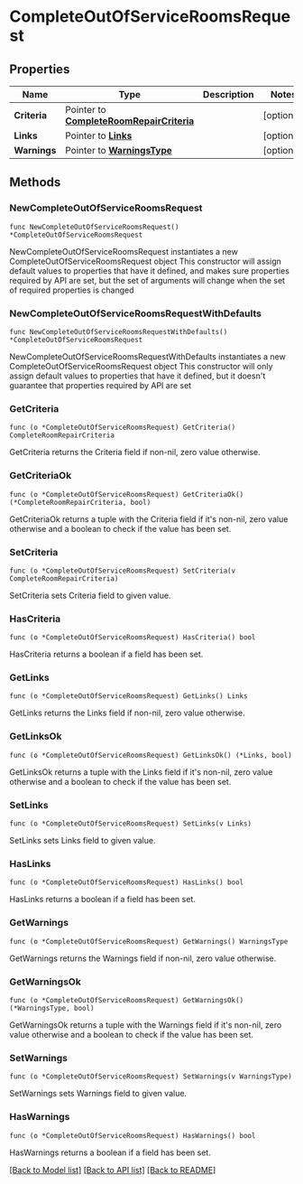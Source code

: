 # CompleteOutOfServiceRoomsRequest

## Properties

Name | Type | Description | Notes
------------ | ------------- | ------------- | -------------
**Criteria** | Pointer to [**CompleteRoomRepairCriteria**](CompleteRoomRepairCriteria.md) |  | [optional] 
**Links** | Pointer to [**Links**](Links.md) |  | [optional] 
**Warnings** | Pointer to [**WarningsType**](WarningsType.md) |  | [optional] 

## Methods

### NewCompleteOutOfServiceRoomsRequest

`func NewCompleteOutOfServiceRoomsRequest() *CompleteOutOfServiceRoomsRequest`

NewCompleteOutOfServiceRoomsRequest instantiates a new CompleteOutOfServiceRoomsRequest object
This constructor will assign default values to properties that have it defined,
and makes sure properties required by API are set, but the set of arguments
will change when the set of required properties is changed

### NewCompleteOutOfServiceRoomsRequestWithDefaults

`func NewCompleteOutOfServiceRoomsRequestWithDefaults() *CompleteOutOfServiceRoomsRequest`

NewCompleteOutOfServiceRoomsRequestWithDefaults instantiates a new CompleteOutOfServiceRoomsRequest object
This constructor will only assign default values to properties that have it defined,
but it doesn't guarantee that properties required by API are set

### GetCriteria

`func (o *CompleteOutOfServiceRoomsRequest) GetCriteria() CompleteRoomRepairCriteria`

GetCriteria returns the Criteria field if non-nil, zero value otherwise.

### GetCriteriaOk

`func (o *CompleteOutOfServiceRoomsRequest) GetCriteriaOk() (*CompleteRoomRepairCriteria, bool)`

GetCriteriaOk returns a tuple with the Criteria field if it's non-nil, zero value otherwise
and a boolean to check if the value has been set.

### SetCriteria

`func (o *CompleteOutOfServiceRoomsRequest) SetCriteria(v CompleteRoomRepairCriteria)`

SetCriteria sets Criteria field to given value.

### HasCriteria

`func (o *CompleteOutOfServiceRoomsRequest) HasCriteria() bool`

HasCriteria returns a boolean if a field has been set.

### GetLinks

`func (o *CompleteOutOfServiceRoomsRequest) GetLinks() Links`

GetLinks returns the Links field if non-nil, zero value otherwise.

### GetLinksOk

`func (o *CompleteOutOfServiceRoomsRequest) GetLinksOk() (*Links, bool)`

GetLinksOk returns a tuple with the Links field if it's non-nil, zero value otherwise
and a boolean to check if the value has been set.

### SetLinks

`func (o *CompleteOutOfServiceRoomsRequest) SetLinks(v Links)`

SetLinks sets Links field to given value.

### HasLinks

`func (o *CompleteOutOfServiceRoomsRequest) HasLinks() bool`

HasLinks returns a boolean if a field has been set.

### GetWarnings

`func (o *CompleteOutOfServiceRoomsRequest) GetWarnings() WarningsType`

GetWarnings returns the Warnings field if non-nil, zero value otherwise.

### GetWarningsOk

`func (o *CompleteOutOfServiceRoomsRequest) GetWarningsOk() (*WarningsType, bool)`

GetWarningsOk returns a tuple with the Warnings field if it's non-nil, zero value otherwise
and a boolean to check if the value has been set.

### SetWarnings

`func (o *CompleteOutOfServiceRoomsRequest) SetWarnings(v WarningsType)`

SetWarnings sets Warnings field to given value.

### HasWarnings

`func (o *CompleteOutOfServiceRoomsRequest) HasWarnings() bool`

HasWarnings returns a boolean if a field has been set.


[[Back to Model list]](../README.md#documentation-for-models) [[Back to API list]](../README.md#documentation-for-api-endpoints) [[Back to README]](../README.md)


